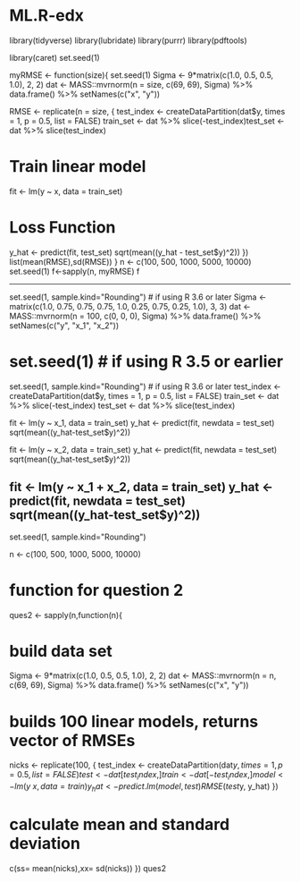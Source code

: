 # ML.R-edx
library(tidyverse)
library(lubridate)
library(purrr)
library(pdftools)

library(caret)
set.seed(1)

myRMSE <- function(size){
  set.seed(1)
  Sigma <- 9*matrix(c(1.0, 0.5, 0.5, 1.0), 2, 2)
  dat <- MASS::mvrnorm(n = size, c(69, 69), Sigma) %>%
    data.frame() %>% setNames(c("x", "y"))
  
  
RMSE <- replicate(n = size, {
test_index <- createDataPartition(dat$y, times = 1, p = 0.5, list = FALSE)
train_set <- dat %>% slice(-test_index)test_set <- dat %>% slice(test_index)
    
# Train linear model
fit <- lm(y ~ x, data = train_set)
    
# Loss Function
y_hat <- predict(fit, test_set)
sqrt(mean((y_hat - test_set$y)^2))
  })
  list(mean(RMSE),sd(RMSE))
}
n <- c(100, 500, 1000, 5000, 10000)
set.seed(1)
f<-sapply(n, myRMSE)
f

 
-------------
set.seed(1, sample.kind="Rounding") # if using R 3.6 or later
Sigma <- matrix(c(1.0, 0.75, 0.75, 0.75, 1.0, 0.25, 0.75, 0.25, 1.0), 3, 3)
dat <- MASS::mvrnorm(n = 100, c(0, 0, 0), Sigma) %>%
  data.frame() %>% setNames(c("y", "x_1", "x_2"))

# set.seed(1) # if using R 3.5 or earlier
set.seed(1, sample.kind="Rounding") # if using R 3.6 or later
test_index <- createDataPartition(dat$y, times = 1, p = 0.5, list = FALSE)
train_set <- dat %>% slice(-test_index)
test_set <- dat %>% slice(test_index)

fit <- lm(y ~ x_1, data = train_set)
y_hat <- predict(fit, newdata = test_set)
sqrt(mean((y_hat-test_set$y)^2))

fit <- lm(y ~ x_2, data = train_set)
y_hat <- predict(fit, newdata = test_set)
sqrt(mean((y_hat-test_set$y)^2))

fit <- lm(y ~ x_1 + x_2, data = train_set)
y_hat <- predict(fit, newdata = test_set)
sqrt(mean((y_hat-test_set$y)^2))
--------
set.seed(1, sample.kind="Rounding")

n <- c(100, 500, 1000, 5000, 10000)

# function for question 2
ques2 <- sapply(n,function(n){
  # build data set
  Sigma <- 9*matrix(c(1.0, 0.5, 0.5, 1.0), 2, 2)
  dat <- MASS::mvrnorm(n = n, c(69, 69), Sigma) %>%
    data.frame() %>% setNames(c("x", "y"))
  
  # builds 100 linear models, returns vector of RMSEs
  nicks <- replicate(100, {
    test_index <- createDataPartition(dat$y, times=1, p=0.5, list=FALSE)
    test <- dat[test_index,]
    train <- dat[-test_index,]
    model <- lm(y ~ x, data=train)
    y_hat <- predict.lm(model, test)
    RMSE(test$y, y_hat)
  })
  
  # calculate mean and standard deviation
  c(ss= mean(nicks),xx= sd(nicks))
})
ques2
